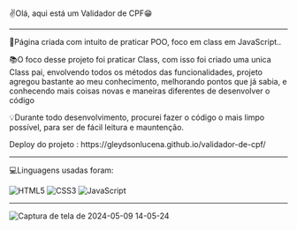 ✌️Olá, aqui está um Validador de CPF😁
<br/>
<hr/>
<p>🚀Página criada com intuito de praticar POO, foco em class em JavaScript..<p/>

<p>📚O foco desse projeto foi praticar Class, com isso foi criado uma unica Class pai, envolvendo todos os métodos das funcionalidades, projeto agregou bastante ao meu conhecimento, melhorando pontos que já sabia, e conhecendo mais coisas novas e maneiras diferentes de desenvolver o código<p/>
<p>💡Durante todo desenvolvimento, procurei fazer o código o mais limpo possível, para ser de fácil leitura e mauntenção.<p/>

<p>Deploy do projeto : https://gleydsonlucena.github.io/validador-de-cpf/<p/>
<hr/>
<p>💻Linguagens usadas foram:
<div style="display:inline_block">
<img alt="HTML5" src="https://img.shields.io/badge/HTML5-E34F26?style=for-the-badge&logo=html5&logoColor=white">
<img alt="CSS3" src="https://img.shields.io/badge/CSS3-1572B6?style=for-the-badge&logo=css3&logoColor=white">
<img alt="JavaScript" src="https://img.shields.io/badge/JavaScript-F7DF1E?style=for-the-badge&logo=javascript&logoColor=black">
</div><p/>
  
<hr/>
  
![Captura de tela de 2024-05-09 14-05-24](https://github.com/GleydsonLucena/validador-de-cpf/assets/154371710/fdf6a958-3126-4360-9ac0-be2e0d32ad1a)



